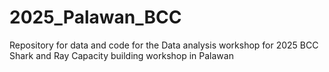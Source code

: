 # 2025_Palawan_BCC
Repository for data and code for the Data analysis workshop for 2025 BCC Shark and Ray Capacity building workshop in Palawan

